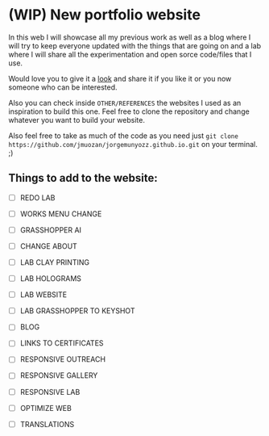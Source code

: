 # (WIP) New portfolio website

In this web I will showcase all my previous work as well as a blog where I will try to keep everyone updated with the things that are going on and a lab where I will share all the experimentation and open sorce code/files that I use. 

Would love you to give it a [look](https://jmuozan.github.io/jorgemunyozz.github.io/) and share it if you like it or you now someone who can be interested.

Also you can check inside `OTHER/REFERENCES` the websites I used as an inspiration to build this one. Feel free to clone the repository and change whatever you want to build your website.

Also feel free to take as much of the code as you need just `git clone https://github.com/jmuozan/jorgemunyozz.github.io.git` on your terminal. ;)

## Things to add to the website:

- [ ] REDO LAB
- [ ] WORKS MENU CHANGE
- [ ] GRASSHOPPER AI
- [ ] CHANGE ABOUT
- [ ] LAB CLAY PRINTING
- [ ] LAB HOLOGRAMS
- [ ] LAB WEBSITE
- [ ] LAB GRASSHOPPER TO KEYSHOT
- [ ] BLOG
- [ ] LINKS TO CERTIFICATES
- [ ] RESPONSIVE OUTREACH
- [ ] RESPONSIVE GALLERY
- [ ] RESPONSIVE LAB
- [ ] OPTIMIZE WEB
- [ ] TRANSLATIONS

